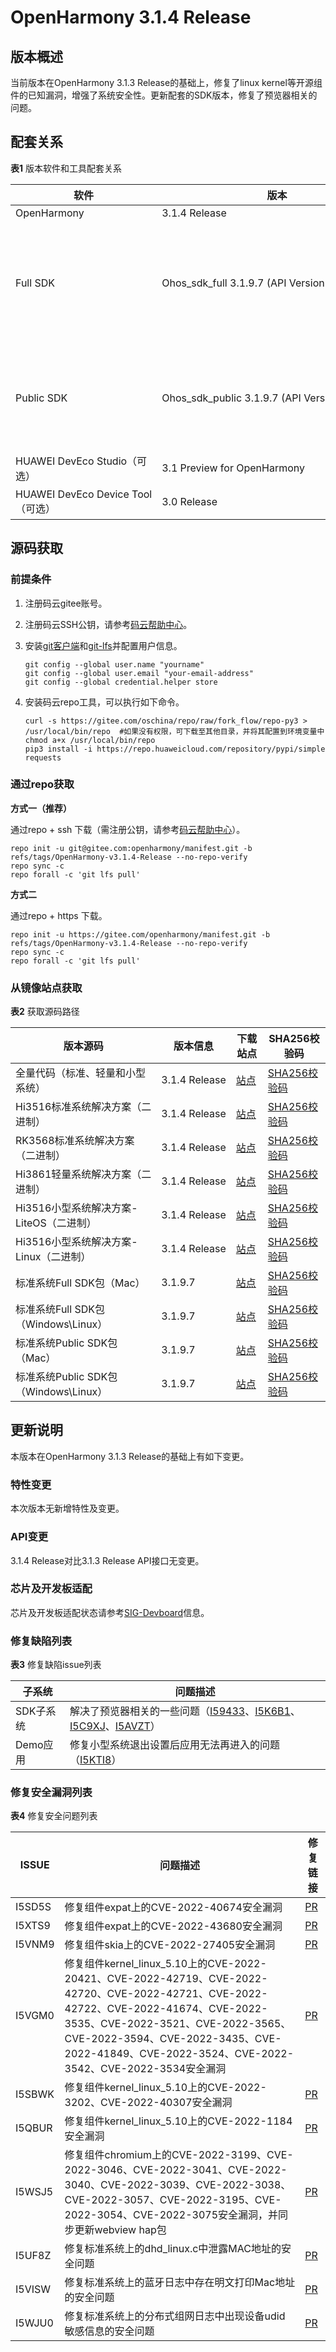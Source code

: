 # OpenHarmony 3.1.4 Release


## 版本概述

当前版本在OpenHarmony 3.1.3 Release的基础上，修复了linux kernel等开源组件的已知漏洞，增强了系统安全性。更新配套的SDK版本，修复了预览器相关的问题。


## 配套关系

  **表1** 版本软件和工具配套关系

| 软件 | 版本 | 备注 |
| -------- | -------- | -------- |
| OpenHarmony | 3.1.4&nbsp;Release | NA |
| Full&nbsp;SDK | Ohos_sdk_full&nbsp;3.1.9.7&nbsp;(API&nbsp;Version&nbsp;8&nbsp;Relese) | 面向OEM厂商提供，包含了需要使用系统权限的系统接口。<br/>使用Full&nbsp;SDK时需要手动从镜像站点获取，并在DevEco&nbsp;Studio中替换，具体操作可参考[替换指南](https://gitee.com/openharmony/docs/blob/master/zh-cn/application-dev/quick-start/full-sdk-switch-guide.md)。 |
| Public&nbsp;SDK | Ohos_sdk_public&nbsp;3.1.9.7&nbsp;(API&nbsp;Version&nbsp;8&nbsp;Release) | 面向应用开发者提供，不包含需要使用系统权限的系统接口。<br/>DevEco&nbsp;Studio&nbsp;3.0&nbsp;Beta4版本起，通过DevEco&nbsp;Studio获取的SDK默认为Public&nbsp;SDK。 |
| HUAWEI&nbsp;DevEco&nbsp;Studio（可选） | 3.1&nbsp;Preview&nbsp;for&nbsp;OpenHarmony | OpenHarmony应用开发推荐使用。 |
| HUAWEI&nbsp;DevEco&nbsp;Device&nbsp;Tool（可选） | 3.0&nbsp;Release | OpenHarmony智能设备集成开发环境推荐使用。 |


## 源码获取


### 前提条件

1. 注册码云gitee账号。

2. 注册码云SSH公钥，请参考[码云帮助中心](https://gitee.com/help/articles/4191)。

3. 安装[git客户端](https://gitee.com/link?target=https%3A%2F%2Fgit-scm.com%2Fbook%2Fzh%2Fv2%2F%25E8%25B5%25B7%25E6%25AD%25A5-%25E5%25AE%2589%25E8%25A3%2585-Git)和[git-lfs](https://gitee.com/vcs-all-in-one/git-lfs?_from=gitee_search#downloading)并配置用户信息。
   
   ```
   git config --global user.name "yourname"
   git config --global user.email "your-email-address"
   git config --global credential.helper store
   ```

4. 安装码云repo工具，可以执行如下命令。
   
   ```
   curl -s https://gitee.com/oschina/repo/raw/fork_flow/repo-py3 > /usr/local/bin/repo  #如果没有权限，可下载至其他目录，并将其配置到环境变量中chmod a+x /usr/local/bin/repo
   pip3 install -i https://repo.huaweicloud.com/repository/pypi/simple requests
   ```


### 通过repo获取

**方式一（推荐）**

通过repo + ssh 下载（需注册公钥，请参考[码云帮助中心](https://gitee.com/help/articles/4191)）。


```
repo init -u git@gitee.com:openharmony/manifest.git -b refs/tags/OpenHarmony-v3.1.4-Release --no-repo-verify
repo sync -c
repo forall -c 'git lfs pull'
```

**方式二**

通过repo + https 下载。


```
repo init -u https://gitee.com/openharmony/manifest.git -b refs/tags/OpenHarmony-v3.1.4-Release --no-repo-verify
repo sync -c
repo forall -c 'git lfs pull'
```


### 从镜像站点获取

**表2** 获取源码路径

| 版本源码 | **版本信息** | **下载站点** | **SHA256校验码** |
| -------- | -------- | -------- | -------- |
| 全量代码（标准、轻量和小型系统） | 3.1.4&nbsp;Release | [站点](https://mirrors.huaweicloud.com/openharmony/os/3.1.4/code-v3.1.4-Release-2022-12-12.tar.gz) | [SHA256校验码](https://mirrors.huaweicloud.com/openharmony/os/3.1.4/code-v3.1.4-Release-2022-12-12.tar.gz.sha256) |
| Hi3516标准系统解决方案（二进制） | 3.1.4&nbsp;Release | [站点](https://mirrors.huaweicloud.com/openharmony/os/3.1.4/standard_hi3516.tar.gz) | [SHA256校验码](https://mirrors.huaweicloud.com/openharmony/os/3.1.4/standard_hi3516.tar.gz.sha256) |
| RK3568标准系统解决方案（二进制） | 3.1.4&nbsp;Release | [站点](https://mirrors.huaweicloud.com/openharmony/os/3.1.4/standard_rk3568.tar.gz) | [SHA256校验码](https://mirrors.huaweicloud.com/openharmony/os/3.1.4/standard_rk3568.tar.gz.sha256) |
| Hi3861轻量系统解决方案（二进制） | 3.1.4&nbsp;Release | [站点](https://mirrors.huaweicloud.com/openharmony/os/3.1.4/hispark_pegasus.tar.gz) | [SHA256校验码](https://mirrors.huaweicloud.com/openharmony/os/3.1.4/hispark_pegasus.tar.gz.sha256) |
| Hi3516小型系统解决方案-LiteOS（二进制） | 3.1.4&nbsp;Release | [站点](https://mirrors.huaweicloud.com/openharmony/os/3.1.4/hispark_taurus.tar.gz) | [SHA256校验码](https://mirrors.huaweicloud.com/openharmony/os/3.1.4/hispark_taurus.tar.gz.sha256) |
| Hi3516小型系统解决方案-Linux（二进制） | 3.1.4&nbsp;Release | [站点](https://mirrors.huaweicloud.com/openharmony/os/3.1.4/hispark_taurus_linux.tar.gz) | [SHA256校验码](https://mirrors.huaweicloud.com/openharmony/os/3.1.4/hispark_taurus_linux.tar.gz.sha256) |
| 标准系统Full&nbsp;SDK包（Mac） | 3.1.9.7 | [站点](https://mirrors.huaweicloud.com/openharmony/os/3.1.4/ohos-sdk-mac-full.tar.gz) | [SHA256校验码](https://mirrors.huaweicloud.com/openharmony/os/3.1.4/ohos-sdk-mac-full.tar.gz.sha256) |
| 标准系统Full&nbsp;SDK包（Windows\Linux） | 3.1.9.7 | [站点](https://mirrors.huaweicloud.com/openharmony/os/3.1.4/ohos-sdk-full.tar.gz) | [SHA256校验码](https://mirrors.huaweicloud.com/openharmony/os/3.1.4/ohos-sdk-full.tar.gz.sha256) |
| 标准系统Public&nbsp;SDK包（Mac） | 3.1.9.7 | [站点](https://mirrors.huaweicloud.com/openharmony/os/3.1.4/ohos-sdk-mac-public.tar.gz) | [SHA256校验码](https://mirrors.huaweicloud.com/openharmony/os/3.1.4/ohos-sdk-mac-public.tar.gz.sha256) |
| 标准系统Public&nbsp;SDK包（Windows\Linux） | 3.1.9.7 | [站点](https://mirrors.huaweicloud.com/openharmony/os/3.1.4/ohos-sdk-public.tar.gz) | [SHA256校验码](https://mirrors.huaweicloud.com/openharmony/os/3.1.4/ohos-sdk-public.tar.gz.sha256) |


## 更新说明

本版本在OpenHarmony 3.1.3 Release的基础上有如下变更。


### 特性变更

本次版本无新增特性及变更。

### API变更

3.1.4 Release对比3.1.3 Release API接口无变更。



### 芯片及开发板适配

芯片及开发板适配状态请参考[SIG-Devboard](https://gitee.com/openharmony/community/blob/master/sig/sig-devboard/sig_devboard_cn.md)信息。


### 修复缺陷列表

**表3** 修复缺陷issue列表

| 子系统    | 问题描述                                                     |
| --------- | ------------------------------------------------------------ |
| SDK子系统 | 解决了预览器相关的一些问题（[I59433](https://gitee.com/openharmony/arkui_ace_engine/issues/I59433)、[I5K6B1](https://gitee.com/openharmony/arkui_ace_engine/issues/I5K6B1)、[I5C9XJ](https://gitee.com/openharmony/arkui_ace_engine/issues/I5C9XJ)、[I5AVZT](https://gitee.com/openharmony/arkui_ace_engine/issues/I5AVZT)） |
| Demo应用  | 修复小型系统退出设置后应用无法再进入的问题（[I5KTI8](https://gitee.com/openharmony/applications_sample_camera/issues/I5KTI8)） |




### 修复安全漏洞列表

**表4** 修复安全问题列表

| ISSUE | 问题描述 | 修复链接 |
| -------- | -------- | -------- |
| I5SD5S | 修复组件expat上的CVE-2022-40674安全漏洞                      | [PR](https://gitee.com/openharmony/third_party_expat/pulls/20) |
| I5XTS9 | 修复组件expat上的CVE-2022-43680安全漏洞 | [PR](https://gitee.com/openharmony/third_party_expat/pulls/23) |
| I5VNM9 | 修复组件skia上的CVE-2022-27405安全漏洞                       | [PR](https://gitee.com/openharmony/third_party_skia/pulls/24) |
| I5VGM0 | 修复组件kernel_linux_5.10上的CVE-2022-20421、CVE-2022-42719、CVE-2022-42720、CVE-2022-42721、CVE-2022-42722、CVE-2022-41674、CVE-2022-3535、CVE-2022-3521、CVE-2022-3565、CVE-2022-3594、CVE-2022-3435、CVE-2022-41849、CVE-2022-3524、CVE-2022-3542、CVE-2022-3534安全漏洞 | [PR](https://gitee.com/openharmony/kernel_linux_5.10/pulls/502) |
| I5SBWK | 修复组件kernel_linux_5.10上的CVE-2022-3202、CVE-2022-40307安全漏洞 | [PR](https://gitee.com/openharmony/kernel_linux_5.10/pulls/463) |
| I5QBUR | 修复组件kernel_linux_5.10上的CVE-2022-1184安全漏洞           | [PR](https://gitee.com/openharmony/kernel_linux_5.10/pulls/474) |
| I5WSJ5 | 修复组件chromium上的CVE-2022-3199、CVE-2022-3046、CVE-2022-3041、CVE-2022-3040、CVE-2022-3039、CVE-2022-3038、CVE-2022-3057、CVE-2022-3195、CVE-2022-3054、CVE-2022-3075安全漏洞，并同步更新webview hap包 | [PR](https://gitee.com/openharmony/web_webview/pulls/349) |
| I5UF8Z | 修复标准系统上的dhd_linux.c中泄露MAC地址的安全问题 | [PR](https://gitee.com/openharmony/kernel_linux_patches/pulls/315) |
| I5VISW | 修复标准系统上的蓝牙日志中存在明文打印Mac地址的安全问题            | [PR](https://gitee.com/openharmony/communication_bluetooth/pulls/626) |
| I5WJU0 | 修复标准系统上的分布式组网日志中出现设备udid敏感信息的安全问题     | [PR](https://gitee.com/openharmony/security_access_token/pulls/761) |

